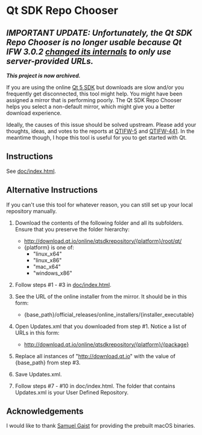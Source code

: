 Qt SDK Repo Chooser
===================

## _IMPORTANT UPDATE: Unfortunately, the Qt SDK Repo Chooser is no longer usable because Qt IFW 3.0.2 [changed its internals](https://bugreports.qt.io/browse/QTIFW-441?focusedCommentId=372969&page=com.atlassian.jira.plugin.system.issuetabpanels%3Acomment-tabpanel#comment-372969) to only use server-provided URLs._

_**This project is now archived.**_

If you are using the online [Qt 5 SDK](http://www.qt.io/download-open-source/) but
downloads are slow and/or you frequently get disconnected, this tool might help.
You might have been assigned a mirror that is performing poorly. The Qt SDK Repo
Chooser helps you select a non-default mirror, which might give you a better
download experience.

Ideally, the causes of this issue should be solved upstream. Please add your
thoughts, ideas, and votes to the reports at [QTIFW-5](https://bugreports.qt.io/browse/QTIFW-5)
and [QTIFW-441](https://bugreports.qt.io/browse/QTIFW-441). In the
meantime though, I hope this tool is useful for you to get started with Qt.


Instructions
------------
See [doc/index.html](http://htmlpreview.github.io/?https://github.com/JKSH/QtSdkRepoChooser/blob/master/doc/index.html).


Alternative Instructions
------------------------
If you can't use this tool for whatever reason, you can still set up your local
repository manually.

1. Download the contents of the following folder and all its subfolders. Ensure
   that you preserve the folder hierarchy:
    - http://download.qt.io/online/qtsdkrepository/{platform}/root/qt/
    - {platform} is one of:
        - "linux_x64"
        - "linux_x86"
        - "mac_x64"
        - "windows_x86"

2. Follow steps #1 - #3 in [doc/index.html](http://htmlpreview.github.io/?https://github.com/JKSH/QtSdkRepoChooser/blob/master/doc/index.html).

3. See the URL of the online installer from the mirror. It should be in this form:
    - {base_path}/official_releases/online_installers/{installer_executable}

4. Open Updates.xml that you downloaded from step #1. Notice a list of URLs in
   this form:
    - http://download.qt.io/online/qtsdkrepository/{platform}/{package}

5. Replace all instances of "http://download.qt.io" with the value of
   {base_path} from step #3.

6. Save Updates.xml.

7. Follow steps #7 - #10 in doc/index.html. The folder that contains Updates.xml
   is your User Defined Repository.


Acknowledgements
----------------
I would like to thank [Samuel Gaist](http://forum.qt.io/user/sgaist) for
providing the prebuilt macOS binaries.
